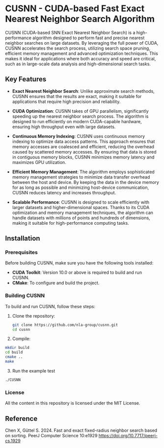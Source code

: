 # CUSNN - CUDA-based Fast Exact Nearest Neighbor Search Algorithm

CUSNN (CUDA-based SNN Exact Nearest Neighbor Search) is a high-performance algorithm designed to perform fast and precise nearest neighbor searches on large datasets. By leveraging the full power of CUDA, CUSNN accelerates the search process, utilizing search space pruning, efficient memory management and advanced optimization techniques. This makes it ideal for applications where both accuracy and speed are critical, such as in large-scale data analysis and high-dimensional search tasks.

## Key Features

- **Exact Nearest Neighbor Search**: Unlike approximate search methods, CUSNN ensures that the results are exact, making it suitable for applications that require high precision and reliability.
  
- **CUDA Optimization**: CUSNN takes of GPU parallelism, significantly speeding up the nearest neighbor search process. The algorithm is designed to run efficiently on modern CUDA-capable hardware, ensuring high throughput even with large datasets.

- **Continuous Memory Indexing**: CUSNN uses continuous memory indexing to optimize data access patterns. This approach ensures that memory accesses are coalesced and efficient, reducing the overhead caused by scattered memory accesses. By ensuring that data is stored in contiguous memory blocks, CUSNN minimizes memory latency and maximizes GPU utilization.

- **Efficient Memory Management**: The algorithm employs sophisticated memory management strategies to minimize data transfer overhead between the host and device. By keeping the data in the device memory for as long as possible and minimizing host-device communication, CUSNN reduces latency and increases throughput.

- **Scalable Performance**: CUSNN is designed to scale efficiently with larger datasets and higher-dimensional spaces. Thanks to its CUDA optimization and memory management techniques, the algorithm can handle datasets with millions of points and hundreds of dimensions, making it suitable for high-performance computing tasks.

## Installation

### Prerequisites

Before building CUSNN, make sure you have the following tools installed:
- **CUDA Toolkit**: Version 10.0 or above is required to build and run CUSNN.
- **CMake**: To configure and build the project.

### Building CUSNN

To build and run CUSNN, follow these steps:

1. Clone the repository:
   ```bash
   git clone https://github.com/nla-group/cusnn.git
   cd cusnn


2. Compile:

```bash
mkdir build
cd build
cmake ..
make
```

3. Run the example test
```bash
./CUSNN
```



### License
All the content in this repository is licensed under the MIT License. 


## Reference

Chen X, Güttel S. 2024. Fast and exact fixed-radius neighbor search based on sorting. PeerJ Computer Science 10:e1929 https://doi.org/10.7717/peerj-cs.1929
```
